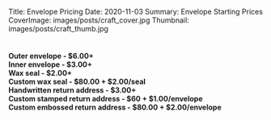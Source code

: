 Title: Envelope Pricing
Date: 2020-11-03
Summary: Envelope Starting Prices
CoverImage: images/posts/craft_cover.jpg
Thumbnail: images/posts/craft_thumb.jpg

<h4><br/>
Outer envelope - $6.00+
<br/>
Inner envelope - $3.00+
<br/>
Wax seal - $2.00+<br/>
Custom wax seal - $80.00 + $2.00/seal<br/>
Handwritten return address - $3.00+<br/>
Custom stamped return address - $60 + $1.00/envelope<br/>
Custom embossed return address - $80.00 + $2.00/envelope<br/></h4><br/>